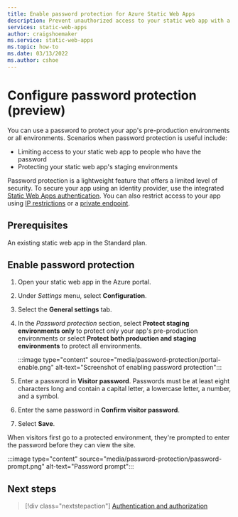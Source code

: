 ```yaml
---
title: Enable password protection for Azure Static Web Apps
description: Prevent unauthorized access to your static web app with a password.
services: static-web-apps
author: craigshoemaker
ms.service: static-web-apps
ms.topic: how-to
ms.date: 03/13/2022
ms.author: cshoe
---
```


# Configure password protection (preview)

You can use a password to protect your app's pre-production environments or all environments. Scenarios when password protection is useful include:

- Limiting access to your static web app to people who have the password
- Protecting your static web app's staging environments

Password protection is a lightweight feature that offers a limited level of security. To secure your app using an identity provider, use the integrated [Static Web Apps authentication](authentication-authorization.yml). You can also restrict access to your app using [IP restrictions](configuration.md#networking) or a [private endpoint](private-endpoint.md).

## Prerequisites

An existing static web app in the Standard plan.

## Enable password protection

1. Open your static web app in the Azure portal.

1. Under *Settings* menu, select **Configuration**.

1. Select the **General settings** tab.

1. In the *Password protection* section, select **Protect staging environments only** to protect only your app's pre-production environments or select **Protect both production and staging environments** to protect all environments.

    :::image type="content" source="media/password-protection/portal-enable.png" alt-text="Screenshot of enabling password protection":::

1. Enter a password in **Visitor password**. Passwords must be at least eight characters long and contain a capital letter, a lowercase letter, a number, and a symbol.

1. Enter the same password in **Confirm visitor password**.

2. Select **Save**.

When visitors first go to a protected environment, they're prompted to enter the password before they can view the site.

:::image type="content" source="media/password-protection/password-prompt.png" alt-text="Password prompt":::

## Next steps

> [!div class="nextstepaction"]
> [Authentication and authorization](./authentication-authorization.yml)
